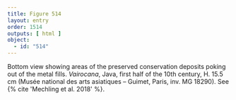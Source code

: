 ```yaml
---
title: Figure 514
layout: entry
order: 1514
outputs: [ html ]
object:
  - id: "514"
---
```


Bottom view showing areas of the preserved conservation deposits poking out of the metal fills. *Vairocana*, Java, first half of the 10th century, H. 15.5 cm (Musée national des arts asiatiques – Guimet, Paris, inv. MG 18290). See {% cite 'Mechling et al. 2018' %}.
